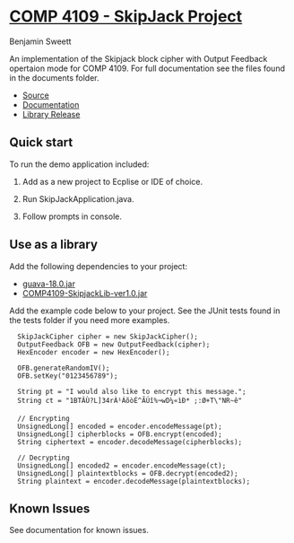 # [COMP 4109 - SkipJack Project](https://github.com/venom889/COMP4109-SkipJackProject)
Benjamin Sweett

An implementation of the Skipjack block cipher with Output Feedback opertaion mode for COMP 4109. For full documentation see
the files found in the documents folder. 

* [Source](https://github.com/venom889/COMP4109-SkipJackProject/tree/master/src)
* [Documentation](https://github.com/venom889/COMP4109-SkipJackProject/tree/master/doc)
* [Library Release](https://github.com/venom889/COMP4109-SkipJackProject/releases/tag/v1.0)


## Quick start

To run the demo application included:

1. Add as a new project to Ecplise or IDE of choice.

2. Run SkipJackApplication.java.

3. Follow prompts in console.


## Use as a library

Add the following dependencies to your project:

* [guava-18.0.jar](https://code.google.com/p/guava-libraries/)
* [COMP4109-SkipjackLib-ver1.0.jar](https://github.com/venom889/COMP4109-SkipJackProject/releases/tag/v1.0)

Add the example code below to your project. See the JUnit tests found in the tests folder if you need more examples.

```
  SkipJackCipher cipher = new SkipJackCipher();
  OutputFeedback OFB = new OutputFeedback(cipher);
  HexEncoder encoder = new HexEncoder();
		
  OFB.generateRandomIV();
  OFB.setKey("0123456789");
		
  String pt = "I would also like to encrypt this message.";
  String ct = "1BTÂÙ?L]34rÀ¹ÁõòÉ^ÃÚî%¬wD¼«ìÐ* ;:Ø+T\"NR~ê"
		
  // Encrypting
  UnsignedLong[] encoded = encoder.encodeMessage(pt);
  UnsignedLong[] cipherblocks = OFB.encrypt(encoded);
  String ciphertext = encoder.decodeMessage(cipherblocks);
	
  // Decrypting
  UnsignedLong[] encoded2 = encoder.encodeMessage(ct);
  UnsignedLong[] plaintextblocks = OFB.decrypt(encoded2);
  String plaintext = encoder.decodeMessage(plaintextblocks);
```

## Known Issues

See documentation for known issues.
